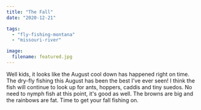 ```yaml
---
title: "The Fall"
date: "2020-12-21"

tags: 
  - "fly-fishing-montana"
  - "missouri-river"

image:
  filename: featured.jpg
---
```




Well kids, it looks like the August cool down has happened right on time. The dry-fly fishing this August has been the best I've ever seen! I think the fish will continue to look up for ants, hoppers, caddis and tiny suedos. No need to nymph fish at this point, it's good as well. The browns are big and the rainbows are fat. Time to get your fall fishing on.
